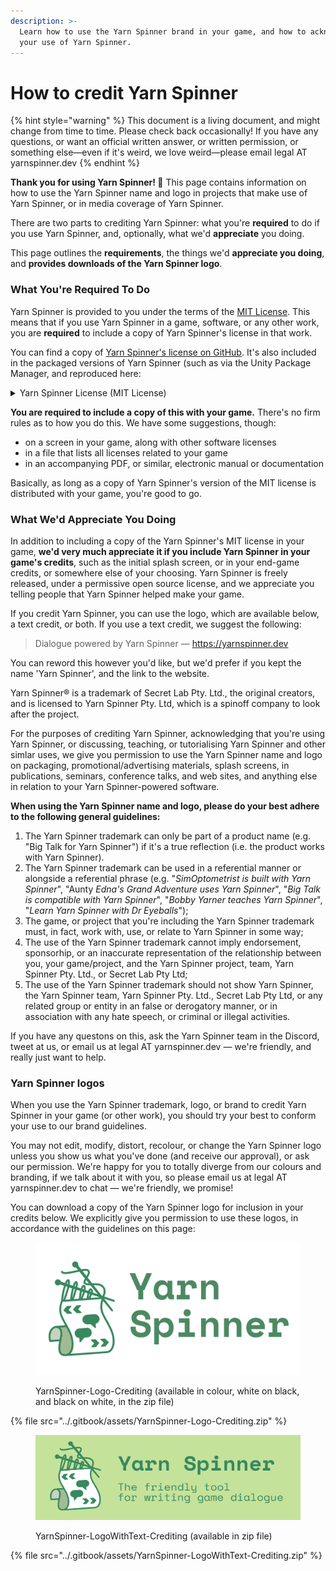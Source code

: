 ```yaml
---
description: >-
  Learn how to use the Yarn Spinner brand in your game, and how to acknowledge
  your use of Yarn Spinner.
---
```


# How to credit Yarn Spinner

{% hint style="warning" %}
This document is a living document, and might change from time to time. Please check back occasionally! If you have any questions, or want an official written answer, or written permission, or something else—even if it's weird, we love weird—please email legal AT yarnspinner.dev
{% endhint %}

**Thank you for using Yarn Spinner! 💚** This page contains information on how to use the Yarn Spinner name and logo in projects that make use of Yarn Spinner, or in media coverage of Yarn Spinner.

There are two parts to crediting Yarn Spinner: what you're **required** to do if you use Yarn Spinner, and, optionally, what we'd **appreciate** you doing.

This page outlines the **requirements**, the things we'd **appreciate you doing**, and **provides downloads of the Yarn Spinner logo**.

### What You're Required To Do

Yarn Spinner is provided to you under the terms of the [MIT License](https://choosealicense.com/licenses/mit/). This means that if you use Yarn Spinner in a game, software, or any other work, you are **required** to include a copy of Yarn Spinner's license in that work.

You can find a copy of [Yarn Spinner's license on GitHub](https://github.com/YarnSpinnerTool/YarnSpinner/blob/main/LICENSE.md). It's also included in the packaged versions of Yarn Spinner (such as via the Unity Package Manager, and reproduced here:

<details>

<summary>Yarn Spinner License (MIT License)</summary>

{% code overflow="wrap" %}
```
The MIT License (MIT)

Copyright (c) Yarn Spinner Pty. Ltd., Secret Lab Pty. Ltd., and Yarn Spinner contributors.

Permission is hereby granted, free of charge, to any person obtaining a copy of this software and associated documentation files (the "Software"), to deal in the Software without restriction, including without limitation the rights to use, copy, modify, merge, publish, distribute, sublicense, and/or sell copies of the Software, and to permit persons to whom the Software is furnished to do so, subject to the following conditions:

The above copyright notice and this permission notice shall be included in all copies or substantial portions of the Software.

THE SOFTWARE IS PROVIDED "AS IS", WITHOUT WARRANTY OF ANY KIND, EXPRESS OR IMPLIED, INCLUDING BUT NOT LIMITED TO THE WARRANTIES OF MERCHANTABILITY, FITNESS FOR A PARTICULAR PURPOSE AND NONINFRINGEMENT. IN NO EVENT SHALL THE AUTHORS OR COPYRIGHT HOLDERS BE LIABLE FOR ANY CLAIM, DAMAGES OR OTHER LIABILITY, WHETHER IN AN ACTION OF CONTRACT, TORT OR OTHERWISE, ARISING FROM, OUT OF OR IN CONNECTION WITH THE SOFTWARE OR THE USE OR OTHER DEALINGS IN THE SOFTWARE.
```
{% endcode %}

</details>

**You are required to include a copy of this with your game.** There's no firm rules as to how you do this. We have some suggestions, though:

* on a screen in your game, along with other software licenses
* in a file that lists all licenses related to your game
* in an accompanying PDF, or similar, electronic manual or documentation

Basically, as long as a copy of Yarn Spinner's version of the MIT license is distributed with your game, you're good to go.

### What We'd Appreciate You Doing

In addition to including a copy of the Yarn Spinner's MIT license in your game, **we'd very much appreciate it if you include Yarn Spinner in your game's credits**, such as the initial splash screen, or in your end-game credits, or somewhere else of your choosing. Yarn Spinner is freely released, under a permissive open source license, and we appreciate you telling people that Yarn Spinner helped make your game.

If you credit Yarn Spinner, you can use the logo, which are available below, a text credit, or both. If you use a text credit, we suggest the following:

> Dialogue powered by Yarn Spinner — https://yarnspinner.dev

You can reword this however you'd like, but we'd prefer if you kept the name 'Yarn Spinner', and the link to the website.

Yarn Spinner® is a trademark of Secret Lab Pty. Ltd., the original creators, and is licensed to Yarn Spinner Pty. Ltd, which is a spinoff company to look after the project.

For the purposes of crediting Yarn Spinner, acknowledging that you're using Yarn Spinner, or discussing, teaching, or tutorialising Yarn Spinner and other simlar uses, we give you permission to use the Yarn Spinner name and logo on packaging, promotional/advertising materials, splash screens, in publications, seminars, conference talks, and web sites, and anything else in relation to your Yarn Spinner-powered software.

**When using the Yarn Spinner name and logo, please do your best adhere to the following general guidelines:**

1. The Yarn Spinner trademark can only be part of a product name (e.g. "Big Talk for Yarn Spinner") if it's a true reflection (i.e. the product works with Yarn Spinner).
2. The Yarn Spinner trademark can be used in a referential manner or alongside a referential phrase (e.g. "_SimOptometrist is built with Yarn Spinner_", "Aunty _Edna's Grand Adventure uses Yarn Spinner_", "_Big Talk is compatible with Yarn Spinner_", "_Bobby Yarner teaches Yarn Spinner_", "_Learn Yarn Spinner with Dr Eyeballs_");
3. The game, or project that you're including the Yarn Spinner trademark must, in fact, work with, use, or relate to Yarn Spinner in some way;
4. The use of the Yarn Spinner trademark cannot imply endorsement, sponsorhip, or an inaccurate representation of the relationship between you, your game/project, and the Yarn Spinner project, team, Yarn Spinner Pty. Ltd., or Secret Lab Pty Ltd;
5. The use of the Yarn Spinner trademark should not show Yarn Spinner, the Yarn Spinner team, Yarn Spinner Pty. Ltd., Secret Lab Pty Ltd, or any related group or entity in an false or derogatory manner, or in association with any hate speech, or criminal or illegal activities.

If you have any questons on this, ask the Yarn Spinner team in the Discord, tweet at us, or email us at legal AT yarnspinner.dev — we're friendly, and really just want to help.

### Yarn Spinner logos

When you use the Yarn Spinner trademark, logo, or brand to credit Yarn Spinner in your game (or other work), you should try your best to conform your use to our brand guidelines.

You may not edit, modify, distort, recolour, or change the Yarn Spinner logo unless you show us what you've done (and receive our approval), or ask our permission. We're happy for you to totally diverge from our colours and branding, if we talk about it with you, so please email us at legal AT yarnspinner.dev to chat — we're friendly, we promise!&#x20;

You can download a copy of the Yarn Spinner logo for inclusion in your credits below. We explicitly give you permission to use these logos, in accordance with the guidelines on this page:

<figure><img src="../.gitbook/assets/YarnSpinner-Logo-Colour-LightBG (1).png" alt=""><figcaption><p>YarnSpinner-Logo-Crediting (available in colour, white on black, and black on white, in the zip file)</p></figcaption></figure>

{% file src="../.gitbook/assets/YarnSpinner-Logo-Crediting.zip" %}

<figure><img src="../.gitbook/assets/Yarn Spinner Logo + Text.png" alt=""><figcaption><p>YarnSpinner-LogoWithText-Crediting (available in zip file)</p></figcaption></figure>

{% file src="../.gitbook/assets/YarnSpinner-LogoWithText-Crediting.zip" %}
